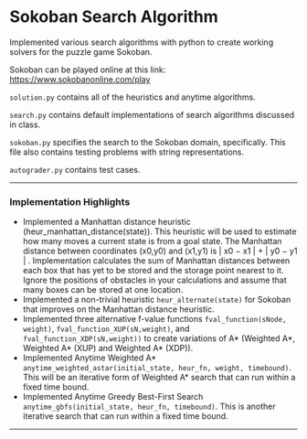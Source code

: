 # Sokoban Search Algorithm

Implemented various search algorithms with python to create working solvers for the puzzle game Sokoban.

Sokoban can be played online at this link: https://www.sokobanonline.com/play 

`solution.py` contains all of the heuristics and anytime algorithms. 

`search.py` contains default implementations of search algorithms discussed in class.

`sokoban.py` specifies the search to the Sokoban domain, specifically. This file also contains testing problems with string representations. 

`autograder.py` contains test cases. 

- - - -

### Implementation Highlights

* Implemented a Manhattan distance heuristic (heur_manhattan_distance(state)). This heuristic will be used to estimate how many moves a current state is from a goal state. The Manhattan distance between coordinates (x0,y0) and (x1,y1) is | x0 − x1 | + | y0 − y1 | . Implementation calculates the sum of Manhattan distances between each box that has yet to be stored and the storage point nearest to it. Ignore the positions of obstacles in your calculations and assume that many boxes can be stored at one location. 
* Implemented a non-trivial heuristic `heur_alternate(state)` for Sokoban that improves on the Manhattan distance heuristic.
* Implemented three alternative f-value functions `fval_function(sNode, weight)`, `fval_function_XUP(sN,weight)`, and `fval_function_XDP(sN,weight))` to create variations of A* (Weighted A*, Weighted A* (XUP) and Weighted A* (XDP)).
* Implemented Anytime Weighted A* `anytime_weighted_astar(initial_state, heur_fn, weight, timebound)`. This will be an iterative form of Weighted A* search that can run within a fixed time bound. 
* Implemented Anytime Greedy Best-First Search `anytime_gbfs(initial_state, heur_fn, timebound)`. This is another iterative search that can run within a fixed time bound. 

- - - -
